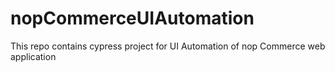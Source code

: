 # nopCommerceUIAutomation
This repo contains cypress project for UI Automation of nop Commerce web application 
